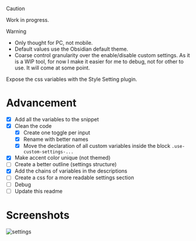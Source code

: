 > [!CAUTION]
> Work in progress.

> [!WARNING]
> - Only thought for PC, not mobile.
> - Default values use the Obsidian default theme.
> - Coarse control granularity over the enable/disable custom settings. As it is a WIP tool, for now I make it easier for me to debug, not for other to use. It will come at some point.

Expose the css variables with the Style Setting plugin.

# Advancement

- [x] Add all the variables to the snippet
- [x] Clean the code
  - [x] Create one toggle per input
  - [x] Rename with better names
  - [x] Move the declaration of all custom variables inside the block `.use-custom-settings-...`
- [x] Make accent color unique (not themed)
- [ ] Create a better outline (settings structure)
- [x] Add the chains of variables in the descriptions
- [ ] Create a css for a more readable settings section
- [ ] Debug
- [ ] Update this readme

# Screenshots

![settings](screenshots/settings.png)